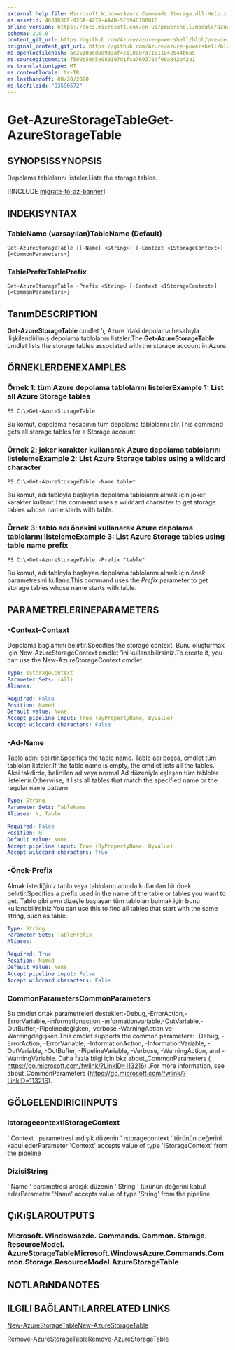 ```yaml
---
external help file: Microsoft.WindowsAzure.Commands.Storage.dll-Help.xml
ms.assetid: 4631D36F-926A-4279-AA4D-5F694C18081E
online version: https://docs.microsoft.com/en-us/powershell/module/azure.storage/get-azurestoragetable
schema: 2.0.0
content_git_url: https://github.com/Azure/azure-powershell/blob/preview/src/Storage/Commands.Storage/help/Get-AzureStorageTable.md
original_content_git_url: https://github.com/Azure/azure-powershell/blob/preview/src/Storage/Commands.Storage/help/Get-AzureStorageTable.md
ms.openlocfilehash: ac25103ed8a933af4e118087371511842044b6a5
ms.sourcegitcommit: f599b50d5e980197d1fca769378df90a842b42a1
ms.translationtype: MT
ms.contentlocale: tr-TR
ms.lasthandoff: 08/20/2020
ms.locfileid: "93590572"
---
```

# <span data-ttu-id="3ab1f-101">Get-AzureStorageTable</span><span class="sxs-lookup"><span data-stu-id="3ab1f-101">Get-AzureStorageTable</span></span>

## <span data-ttu-id="3ab1f-102">SYNOPSIS</span><span class="sxs-lookup"><span data-stu-id="3ab1f-102">SYNOPSIS</span></span>
<span data-ttu-id="3ab1f-103">Depolama tablolarını listeler.</span><span class="sxs-lookup"><span data-stu-id="3ab1f-103">Lists the storage tables.</span></span>

[!INCLUDE [migrate-to-az-banner](../../includes/migrate-to-az-banner.md)]

## <span data-ttu-id="3ab1f-104">INDEKI</span><span class="sxs-lookup"><span data-stu-id="3ab1f-104">SYNTAX</span></span>

### <span data-ttu-id="3ab1f-105">TableName (varsayılan)</span><span class="sxs-lookup"><span data-stu-id="3ab1f-105">TableName (Default)</span></span>
```
Get-AzureStorageTable [[-Name] <String>] [-Context <IStorageContext>] [<CommonParameters>]
```

### <span data-ttu-id="3ab1f-106">TablePrefix</span><span class="sxs-lookup"><span data-stu-id="3ab1f-106">TablePrefix</span></span>
```
Get-AzureStorageTable -Prefix <String> [-Context <IStorageContext>] [<CommonParameters>]
```

## <span data-ttu-id="3ab1f-107">Tanım</span><span class="sxs-lookup"><span data-stu-id="3ab1f-107">DESCRIPTION</span></span>
<span data-ttu-id="3ab1f-108">**Get-AzureStorageTable** cmdlet 'ı, Azure 'daki depolama hesabıyla ilişkilendirilmiş depolama tablolarını listeler.</span><span class="sxs-lookup"><span data-stu-id="3ab1f-108">The **Get-AzureStorageTable** cmdlet lists the storage tables associated with the storage account in Azure.</span></span>

## <span data-ttu-id="3ab1f-109">ÖRNEKLERDEN</span><span class="sxs-lookup"><span data-stu-id="3ab1f-109">EXAMPLES</span></span>

### <span data-ttu-id="3ab1f-110">Örnek 1: tüm Azure depolama tablolarını listeler</span><span class="sxs-lookup"><span data-stu-id="3ab1f-110">Example 1: List all Azure Storage tables</span></span>
```
PS C:\>Get-AzureStorageTable
```

<span data-ttu-id="3ab1f-111">Bu komut, depolama hesabının tüm depolama tablolarını alır.</span><span class="sxs-lookup"><span data-stu-id="3ab1f-111">This command gets all storage tables for a Storage account.</span></span>

### <span data-ttu-id="3ab1f-112">Örnek 2: joker karakter kullanarak Azure depolama tablolarını listeleme</span><span class="sxs-lookup"><span data-stu-id="3ab1f-112">Example 2: List Azure Storage tables using a wildcard character</span></span>
```
PS C:\>Get-AzureStorageTable -Name table*
```

<span data-ttu-id="3ab1f-113">Bu komut, adı tabloyla başlayan depolama tablolarını almak için joker karakter kullanır.</span><span class="sxs-lookup"><span data-stu-id="3ab1f-113">This command uses a wildcard character to get storage tables whose name starts with table.</span></span>

### <span data-ttu-id="3ab1f-114">Örnek 3: tablo adı önekini kullanarak Azure depolama tablolarını listeleme</span><span class="sxs-lookup"><span data-stu-id="3ab1f-114">Example 3: List Azure Storage tables using table name prefix</span></span>
```
PS C:\>Get-AzureStorageTable -Prefix "table"
```

<span data-ttu-id="3ab1f-115">Bu komut, adı tabloyla başlayan depolama tablolarını almak için *önek* parametresini kullanır.</span><span class="sxs-lookup"><span data-stu-id="3ab1f-115">This command uses the *Prefix* parameter to get storage tables whose name starts with table.</span></span>

## <span data-ttu-id="3ab1f-116">PARAMETRELERINE</span><span class="sxs-lookup"><span data-stu-id="3ab1f-116">PARAMETERS</span></span>

### <span data-ttu-id="3ab1f-117">-Context</span><span class="sxs-lookup"><span data-stu-id="3ab1f-117">-Context</span></span>
<span data-ttu-id="3ab1f-118">Depolama bağlamını belirtir.</span><span class="sxs-lookup"><span data-stu-id="3ab1f-118">Specifies the storage context.</span></span>
<span data-ttu-id="3ab1f-119">Bunu oluşturmak için New-AzureStorageContext cmdlet 'ini kullanabilirsiniz.</span><span class="sxs-lookup"><span data-stu-id="3ab1f-119">To create it, you can use the New-AzureStorageContext cmdlet.</span></span>

```yaml
Type: IStorageContext
Parameter Sets: (All)
Aliases: 

Required: False
Position: Named
Default value: None
Accept pipeline input: True (ByPropertyName, ByValue)
Accept wildcard characters: False
```

### <span data-ttu-id="3ab1f-120">-Ad</span><span class="sxs-lookup"><span data-stu-id="3ab1f-120">-Name</span></span>
<span data-ttu-id="3ab1f-121">Tablo adını belirtir.</span><span class="sxs-lookup"><span data-stu-id="3ab1f-121">Specifies the table name.</span></span>
<span data-ttu-id="3ab1f-122">Tablo adı boşsa, cmdlet tüm tabloları listeler.</span><span class="sxs-lookup"><span data-stu-id="3ab1f-122">If the table name is empty, the cmdlet lists all the tables.</span></span>
<span data-ttu-id="3ab1f-123">Aksi takdirde, belirtilen ad veya normal Ad düzeniyle eşleşen tüm tablolar listelenir.</span><span class="sxs-lookup"><span data-stu-id="3ab1f-123">Otherwise, it lists all tables that match the specified name or the regular name pattern.</span></span>

```yaml
Type: String
Parameter Sets: TableName
Aliases: N, Table

Required: False
Position: 0
Default value: None
Accept pipeline input: True (ByPropertyName, ByValue)
Accept wildcard characters: True
```

### <span data-ttu-id="3ab1f-124">-Önek</span><span class="sxs-lookup"><span data-stu-id="3ab1f-124">-Prefix</span></span>
<span data-ttu-id="3ab1f-125">Almak istediğiniz tablo veya tabloların adında kullanılan bir önek belirtir.</span><span class="sxs-lookup"><span data-stu-id="3ab1f-125">Specifies a prefix used in the name of the table or tables you want to get.</span></span>
<span data-ttu-id="3ab1f-126">Tablo gibi aynı dizeyle başlayan tüm tabloları bulmak için bunu kullanabilirsiniz.</span><span class="sxs-lookup"><span data-stu-id="3ab1f-126">You can use this to find all tables that start with the same string, such as table.</span></span>

```yaml
Type: String
Parameter Sets: TablePrefix
Aliases: 

Required: True
Position: Named
Default value: None
Accept pipeline input: False
Accept wildcard characters: False
```

### <span data-ttu-id="3ab1f-127">CommonParameters</span><span class="sxs-lookup"><span data-stu-id="3ab1f-127">CommonParameters</span></span>
<span data-ttu-id="3ab1f-128">Bu cmdlet ortak parametreleri destekler:-Debug,-ErrorAction,-ErrorVariable,-ınformationaction,-ınformationvariable,-OutVariable,-OutBuffer,-Pipelinedeğişken,-verbose,-WarningAction ve-Warningdeğişken.</span><span class="sxs-lookup"><span data-stu-id="3ab1f-128">This cmdlet supports the common parameters: -Debug, -ErrorAction, -ErrorVariable, -InformationAction, -InformationVariable, -OutVariable, -OutBuffer, -PipelineVariable, -Verbose, -WarningAction, and -WarningVariable.</span></span> <span data-ttu-id="3ab1f-129">Daha fazla bilgi için bkz about_CommonParameters ( https://go.microsoft.com/fwlink/?LinkID=113216) .</span><span class="sxs-lookup"><span data-stu-id="3ab1f-129">For more information, see about_CommonParameters (https://go.microsoft.com/fwlink/?LinkID=113216).</span></span>

## <span data-ttu-id="3ab1f-130">GÖLGELENDIRICI</span><span class="sxs-lookup"><span data-stu-id="3ab1f-130">INPUTS</span></span>

### <span data-ttu-id="3ab1f-131">Istoragecontext</span><span class="sxs-lookup"><span data-stu-id="3ab1f-131">IStorageContext</span></span>

<span data-ttu-id="3ab1f-132">' Context ' parametresi ardışık düzenin ' ıstoragecontext ' türünün değerini kabul eder</span><span class="sxs-lookup"><span data-stu-id="3ab1f-132">Parameter 'Context' accepts value of type 'IStorageContext' from the pipeline</span></span>

### <span data-ttu-id="3ab1f-133">Dizisi</span><span class="sxs-lookup"><span data-stu-id="3ab1f-133">String</span></span>

<span data-ttu-id="3ab1f-134">' Name ' parametresi ardışık düzenin ' String ' türünün değerini kabul eder</span><span class="sxs-lookup"><span data-stu-id="3ab1f-134">Parameter 'Name' accepts value of type 'String' from the pipeline</span></span>

## <span data-ttu-id="3ab1f-135">ÇıKıŞLAR</span><span class="sxs-lookup"><span data-stu-id="3ab1f-135">OUTPUTS</span></span>

### <span data-ttu-id="3ab1f-136">Microsoft. Windowsazde. Commands. Common. Storage. ResourceModel. AzureStorageTable</span><span class="sxs-lookup"><span data-stu-id="3ab1f-136">Microsoft.WindowsAzure.Commands.Common.Storage.ResourceModel.AzureStorageTable</span></span>

## <span data-ttu-id="3ab1f-137">NOTLARıNDA</span><span class="sxs-lookup"><span data-stu-id="3ab1f-137">NOTES</span></span>

## <span data-ttu-id="3ab1f-138">ILGILI BAĞLANTıLAR</span><span class="sxs-lookup"><span data-stu-id="3ab1f-138">RELATED LINKS</span></span>

[<span data-ttu-id="3ab1f-139">New-AzureStorageTable</span><span class="sxs-lookup"><span data-stu-id="3ab1f-139">New-AzureStorageTable</span></span>](./New-AzureStorageTable.md)

[<span data-ttu-id="3ab1f-140">Remove-AzureStorageTable</span><span class="sxs-lookup"><span data-stu-id="3ab1f-140">Remove-AzureStorageTable</span></span>](./Remove-AzureStorageTable.md)


